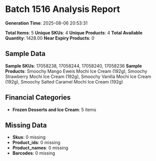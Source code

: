 # Batch 1516 Analysis Report

**Generation Time**: 2025-08-06 20:53:31

**Total Items**: 5
**Unique SKUs**: 4
**Unique Products**: 4
**Total Available Quantity**: 1428.00
**Near Expiry Products**: 0

## Sample Data
**Sample SKUs**: 17058238, 17058244, 17058240, 17058236
**Sample Products**: Smoochy Mango Eweis Mochi Ice Cream (192g), Smoochy Strawberry Mochi Ice Cream (192g), Smoochy Vanilla Mochi Ice Cream (192g), Smoochy Salted Caramel Mochi Ice Cream (192g)

## Financial Categories
- **Frozen Desserts and Ice Cream**: 5 items

## Missing Data
- **Skus**: 0 missing
- **Product_ids**: 0 missing
- **Product_names**: 0 missing
- **Barcodes**: 0 missing
